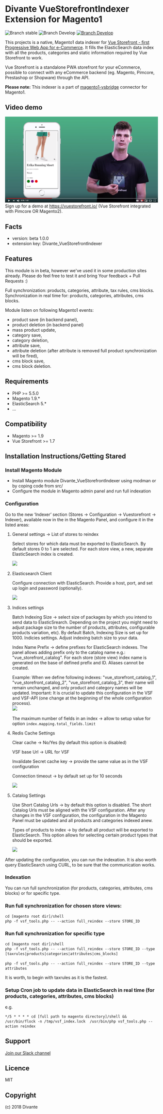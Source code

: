 

# Divante VueStorefrontIndexer Extension for Magento1
![Branch stable](https://img.shields.io/badge/stable%20branch-master-blue.svg)
![Branch Develop](https://img.shields.io/badge/dev%20branch-develop-blue.svg)
<a href="https://join.slack.com/t/vuestorefront/shared_invite/enQtMzA4MTM2NTE5NjM2LTI1M2RmOWIyOTk0MzFlMDU3YzJlYzcyYzNiNjUyZWJiMTZjZjc3MjRlYmE5ZWQ1YWRhNTQyM2ZjN2ZkMzZlNTg">![Branch Develop](https://img.shields.io/badge/community%20chat-slack-FF1493.svg)</a>

This projects is a native, Magento1 data indexer for [Vue Storefront - first Progressive Web App for e-Commerce](https://github.com/DivanteLtd/vue-storefront). It fills the ElasticSearch data index with all the products, categories and static information required by Vue Storefront to work.

Vue Storefront is a standalone PWA storefront for your eCommerce, possible to connect with any eCommerce backend (eg. Magento, Pimcore, Prestashop or Shopware) through the API.

**Please note:** This indexer is a part of [magento1-vsbridge](https://github.com/DivanteLtd/magento1-vsbridge) connector for Magento1.

 ## Video demo
 [![See how it works!](https://github.com/DivanteLtd/vue-storefront/raw/master/docs/.vuepress/public/Fil-Rakowski-VS-Demo-Youtube.png)](https://www.youtube.com/watch?v=L4K-mq9JoaQ)
Sign up for a demo at https://vuestorefront.io/ (Vue Storefront integrated with Pimcore OR Magento2).


## Facts
- version: beta 1.0.0
- extension key: Divante_VueStorefrontIndexer

## Features
This module is in beta, however we've used it in some production sites already. Please do feel free to test it and bring Your feedback + Pull Requests :)

Full synchronization: products, categories, attribute, tax rules, cms blocks.
Synchronization in real time for: products, categories, attributes, cms blocks.

Module listen on following Magento1 events:
- product save (in backend panel),
- product deletion (in backend panel)
- mass product update,
- category save,
- category deletion,
- attribute save,
- attribute deletion (after attribute is removed full product synchronization will be fired),
- cms block save,
- cms block deletion.

## Requirements
- PHP >= 5.5.0
- Magento 1.9.*
- ElasticSearch 5.*
- ...

## Compatibility
- Magento >= 1.9
- Vue Storefront >= 1.7

## Installation Instructions/Getting Stared

### Install Magento Module
- Install Magento module Divante_VueStorefrontIndexer using modman or by coping code from src/
- Configure the module in Magento admin panel and run full indexation

### Configuration
Go to the new ‘Indexer’ section (Stores → Configuration → Vuestorefront → Indexer), available now in the in the Magento Panel, and configure it in the listed areas: 
 
1. General settings → List of stores to reindex
 
   Select stores for which data must be exported to ElasticSearch. By default stores 0 to 1 are selected. For each store view, a new, separate ElasticSearch index is created.

    ![](docs/images/config-general.png)

1. Elasticsearch Client

   Configure connection with ElasticSearch. Provide a host, port, and set up login and password (optionally).

   ![](docs/images/config-es.png)

1. Indices settings
 
   Batch Indexing Size → select size of packages by which you intend to send data to ElasticSrearch. Depending on the project you might need to adjust package size to the number of products, attributes, configurable products variation, etc). By default Batch, Indexing Size is set up for 1000.
   Indicies settings. Adjust indexing batch size to your data.
    
   Index Name Prefix → define prefixes for ElasticSearch indexes. The panel allows adding prefix only to the catalog name e.g.: "vue_storefront_catalog". For each store (store view) index name is generated on the base of defined prefix and ID. Aliases cannot be created. 
 
   Example: When we define following indexes: "vue_storefront_catalog_1", "vue_storefront_catalog_2", "vue_storefront_catalog_3", their name will remain unchanged, and only product and category names will be updated. 
   Important: It is crucial to update this configuration in the VSF and VSF-API (one change at the beginning of the whole configuration process).   
   ![](docs/images/config-indices.png)
   
   The maximum number of fields in an index -> allow to setup value for option `index.mapping.total_fields.limit` 
   
1. Redis Cache Settings

    Clear cache → No/Yes (by default this option is disabled)
    
    VSF base Url → URL for VSF
 
    Invalidate Secret cache key → provide the same value as in the VSF configuration
 
    Connection timeout → by default set up for 10 seconds
    
    ![](docs/images/config-cache.png) 

1. Catalog Settings
    
    Use Short Catalog Urls → by default this option is disabled. The short Catalog Urls must be aligned with the VSF configuration. After any changes in the VSF configuration, the configuration in the Magento Panel must be updated and all products and categories indexed anew.
        
    Types of products to index → by default all product will be exported to ElasticSearch. This option allows for selecting certain product types that should be exported. 
    
    ![](docs/images/config-catalog.png)


After updating the configuration, you can run the indexation. It is also worth query ElasticSearch using CURL, to be sure that the communication works.

### Indexation

You can run full synchronization (for products, categories, attributes, cms blocks) or for specific type.

### Run full synchronization for chosen store views:

```
cd [magento root dir]/shell
php -f vsf_tools.php -- --action full_reindex --store STORE_ID
```

### Run full synchronization for specific type

```
cd [magento root dir]/shell
php -f vsf_tools.php -- --action full_reindex --store STORE_ID --type [taxrules|products|categories|attributes|cms_blocks]

php -f vsf_tools.php -- --action full_reindex --store STORE_ID --type attributes
```

It is worth, to begin with taxrules as it is the fastest.


### Setup Cron job to update data in ElasticSearch in real time (for products, categories, attributes, cms blocks)

e.g.

```
*/5 * * * * cd [full path to magento directory]/shell && /usr/bin/flock -n /tmp/vsf_index.lock  /usr/bin/php vsf_tools.php --action reindex 
```

## Support

[Join our Slack channel](http://slack.vuestorefront.io)


## Licence

MIT


Copyright
---------
(c) 2018 Divante
